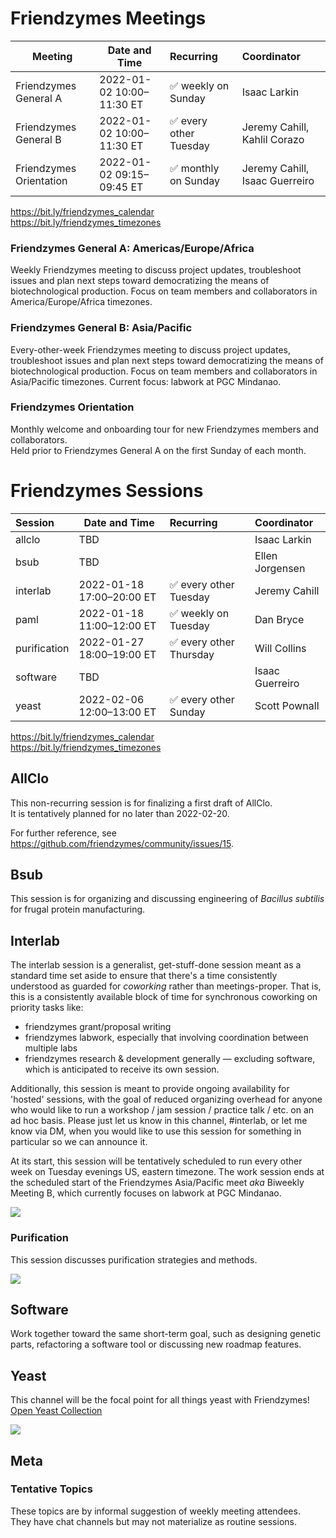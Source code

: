 # Friendzymes Meetings

| Meeting                 | Date and Time             | Recurring              | Coordinator                    |
| ----------------------- | ------------------------- |:---------------------- |:------------------------------ |
| Friendzymes General A   | 2022-01-02 10:00–11:30 ET | ✅ weekly on Sunday    | Isaac Larkin                   |
| Friendzymes General B   | 2022-01-02 10:00–11:30 ET | ✅ every other Tuesday | Jeremy Cahill, Kahlil Corazo   |
| Friendzymes Orientation | 2022-01-02 09:15–09:45 ET | ✅ monthly on Sunday   | Jeremy Cahill, Isaac Guerreiro |

<https://bit.ly/friendzymes_calendar>  
<https://bit.ly/friendzymes_timezones>

### Friendzymes General A: Americas/Europe/Africa

Weekly Friendzymes meeting to discuss project updates, troubleshoot issues and plan next steps toward democratizing the means of biotechnological production. Focus on team members and collaborators in America/Europe/Africa timezones.

### Friendzymes General B: Asia/Pacific

Every-other-week Friendzymes meeting to discuss project updates, troubleshoot issues and plan next steps toward democratizing the means of biotechnological production. Focus on team members and collaborators in Asia/Pacific timezones. Current focus: labwork at PGC Mindanao.

### Friendzymes Orientation

Monthly welcome and onboarding tour for new Friendzymes members and collaborators.  
Held prior to Friendzymes General A on the first Sunday of each month.

# Friendzymes Sessions

| Session      | Date and Time             | Recurring               | Coordinator     |
|:------------ | ------------------------- |:----------------------- |:--------------- |
| allclo       | TBD                       |                         | Isaac Larkin    |
| bsub         | TBD                       |                         | Ellen Jorgensen |
| interlab     | 2022-01-18 17:00–20:00 ET | ✅ every other Tuesday  | Jeremy Cahill   |
| paml         | 2022-01-18 11:00–12:00 ET | ✅ weekly on Tuesday    | Dan Bryce       |
| purification | 2022-01-27 18:00–19:00 ET | ✅ every other Thursday | Will Collins    |
| software     | TBD                       |                         | Isaac Guerreiro |
| yeast        | 2022-02-06 12:00–13:00 ET | ✅ every other Sunday   | Scott Pownall   |

<https://bit.ly/friendzymes_calendar>  
<https://bit.ly/friendzymes_timezones>

## AllClo

This non-recurring session is for finalizing a first draft of AllClo.  
It is tentatively planned for no later than 2022-02-20.

For further reference, see https://github.com/friendzymes/community/issues/15.

## Bsub

This session is for organizing and discussing engineering of *Bacillus subtilis* for frugal protein manufacturing.

## Interlab

The interlab session is a generalist, get-stuff-done session meant as a standard time set aside to ensure that there's a time consistently understood as guarded for *coworking* rather than meetings-proper. That is, this is a consistently available block of time for synchronous coworking on priority tasks like:

- friendzymes grant/proposal writing
- friendzymes labwork, especially that involving coordination between multiple labs
- friendzymes research & development generally — excluding software, which is anticipated to receive its own session.

Additionally, this session is meant to provide ongoing availability for 'hosted' sessions, with the goal of reduced organizing overhead for anyone who would like to run a workshop / jam session / practice talk / etc. on an ad hoc basis. Please just let us know in this channel, #interlab, or let me know via DM, when you would like to use this session for something in particular so we can announce it.

At its start, this session will be tentatively scheduled to run every other week on Tuesday evenings US, eastern timezone. The work session ends at the scheduled start of the Friendzymes Asia/Pacific meet *aka* Biweekly Meeting B, which currently focuses on labwork at PGC Mindanao.

![](https://files.catbox.moe/6x22k1.png)

### Purification

This session discusses purification strategies and methods.

![](https://files.catbox.moe/fso7n5.png)

## Software

Work together toward the same short-term goal, such as designing genetic parts, refactoring a software tool or discussing new roadmap features.

## Yeast

This channel will be the focal point for all things yeast with Friendzymes!  
[Open Yeast Collection](https://stanford.freegenes.org/collections/organismal-development-kits/products/open-yeast-toolkit#description)

![](https://files.catbox.moe/ogg4r2.png)

## Meta

### Tentative Topics

These topics are by informal suggestion of weekly meeting attendees.  
They have chat channels but may not materialize as routine sessions.
